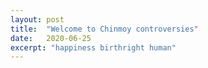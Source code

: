 ```yaml
---
layout: post
title:  "Welcome to Chinmoy controversies"
date:   2020-06-25
excerpt: "happiness birthright human"
---
```

